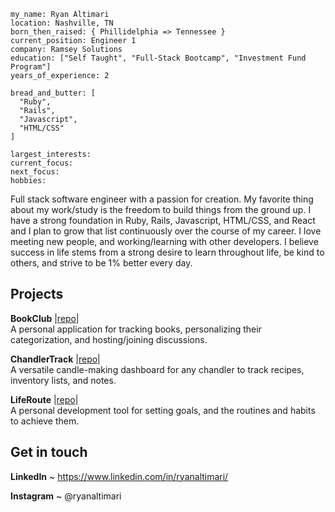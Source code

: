 
```
my_name: Ryan Altimari
location: Nashville, TN
born_then_raised: { Phillidelphia => Tennessee }
current_position: Engineer 1
company: Ramsey Solutions
education: ["Self Taught", "Full-Stack Bootcamp", "Investment Fund Program"]
years_of_experience: 2

bread_and_butter: [
  "Ruby",
  "Rails",
  "Javascript",
  "HTML/CSS"
]

largest_interests:
current_focus:
next_focus:
hobbies:
```

Full stack software engineer with a passion for creation. My favorite thing about my work/study is the freedom to build things from the ground up. 
I have a strong foundation in Ruby, Rails, Javascript, HTML/CSS, and React and I plan to grow that list continuously over the course of my career. 
I love meeting new people, and working/learning with other developers. I believe success in life stems from a strong desire to learn throughout life, be kind to others, and strive to be 1% better every day.

## Projects

**BookClub** |[repo](https://github.com/Mari-8/BookClub/tree/master)|  
A personal application for tracking books, personalizing their categorization, and hosting/joining discussions.

**ChandlerTrack** |[repo](https://github.com/Mari-8/ChandlerTrack/tree/master)|    
A versatile candle-making dashboard for any chandler to track recipes, inventory lists, and notes.

**LifeRoute** |[repo](https://github.com/Mari-8/BookClub/tree/master)|    
A personal development tool for setting goals, and the routines and habits to achieve them.

## Get in touch

**LinkedIn** ~ https://www.linkedin.com/in/ryanaltimari/

**Instagram** ~ @ryanaltimari
